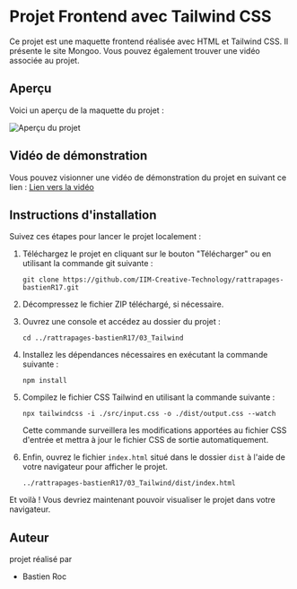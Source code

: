 # Projet Frontend avec Tailwind CSS

Ce projet est une maquette frontend réalisée avec HTML et Tailwind CSS. Il présente le site Mongoo. Vous pouvez également trouver une vidéo associée au projet.

## Aperçu

Voici un aperçu de la maquette du projet :

![Aperçu du projet](https://www.figma.com/file/hj2jRrghCXtEoXYf92NDrl/Mongoo?type=design&node-id=0%3A1&mode=design&t=P0P9RmGDTjAi0vtZ-1)

## Vidéo de démonstration

Vous pouvez visionner une vidéo de démonstration du projet en suivant ce lien : [Lien vers la vidéo](https://www.loom.com/share/2801a429b8c345eca63fb706cc45eb7b?sid=93dab3bc-d386-48bf-9c2a-0fdc3744730e)

## Instructions d'installation

Suivez ces étapes pour lancer le projet localement :

1. Téléchargez le projet en cliquant sur le bouton "Télécharger" ou en utilisant la commande git suivante :

   ```
   git clone https://github.com/IIM-Creative-Technology/rattrapages-bastienR17.git
   ```

2. Décompressez le fichier ZIP téléchargé, si nécessaire.

3. Ouvrez une console et accédez au dossier du projet :

   ```
   cd ../rattrapages-bastienR17/03_Tailwind
   ```

4. Installez les dépendances nécessaires en exécutant la commande suivante :

   ```
   npm install
   ```

5. Compilez le fichier CSS Tailwind en utilisant la commande suivante :

   ```
   npx tailwindcss -i ./src/input.css -o ./dist/output.css --watch
   ```

   Cette commande surveillera les modifications apportées au fichier CSS d'entrée et mettra à jour le fichier CSS de sortie automatiquement.

6. Enfin, ouvrez le fichier `index.html` situé dans le dossier `dist` à l'aide de votre navigateur pour afficher le projet.

   ```
   ../rattrapages-bastienR17/03_Tailwind/dist/index.html
   ```

Et voilà ! Vous devriez maintenant pouvoir visualiser le projet dans votre navigateur.

## Auteur

projet réalisé par
- Bastien Roc